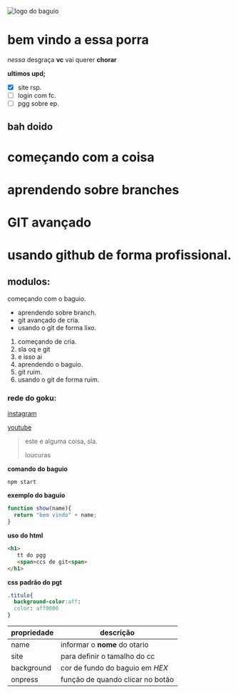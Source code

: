 ![logo do baguio](https://pbs.twimg.com/media/EnOXT6OXUAUkbSN.jpg)
# bem vindo a essa porra
_nessa_ desgraça **vc** vai querer **chorar**

**ultimos upd;**
- [x] site rsp.
- [ ] login com fc.
- [ ] pgg sobre ep.
## bah doido
# começando com a coisa
# aprendendo sobre branches
# GIT avançado 
# usando github de forma profissional.
## modulos:
 começando com o baguio.
* aprendendo sobre branch.
* git avançado de cria.
* usando o git de forma lixo.


1. começando de cria. 
  1. sla oq e git
  2. e isso ai
2. aprendendo o baguio.
3. git ruim.
4. usando o git de forma ruim.
### rede do goku:
[instagram](https://instagram.com/gokucalvo)

[youtube](https://youtube.com/c/gokucalvo)

>este e alguma coisa, sla.
>
>loucuras

**comando do baguio**

```
npm start 
```

**exemplo do baguio**
```js
function show(name){
  return "bem vindo" + name;
}
```

**uso do html**
```html
<h1>
   tt do pgg
   <span>ccs de git<span>
</h1>
```

**css padrão do pgt**
```css
.titulo{
  background-color:aff:
  color: aff0000
}
```

propriedade | descrição 
----------  | ---------
name | informar o **nome** do otario
site | para definir o tamalho do cc
background | cor de fundo do baguio em _HEX_
onpress | função de quando clicar no botão
